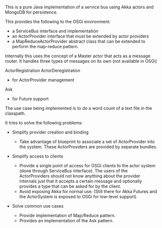 This is a pure Java implementation of a service bus using Akka actors and MongoDB for persistence.

This provides the following to the OSGi environment:
* a ServiceBus interface and implementation
* an ActorProvider interface that must be extended by actor providers
* a MapReduceActorProvider abstract class that can be extended to perform the map-reduce pattern.

Internally this uses the concept of a Master actor that acts as a message router.  It handles 
three types of messages on its own (not available in OSGi)

ActorRegistration
ActorDeregistration

- for ActorProvider management

Ask

- for Future support

The use case being implemented is to do a word count of a text file in the classpath.


It tries to solve the following problems:
* Simplify provider creation and binding
  * Take advantage of blueprint to associate a set of ActorProvider into the system. These ActorProviders are provided by separate bundles.

* Simplify access to clients
  * Provide a single point of access for OSGi clients to the actor system (done through ServiceBus interface).  The users of the ActorProviders should not know anything about the provider internals just that it accepts a certain message and optionally provides a type that can be asked for by the client.
  * Avoid exposing Akka for normal use.  (Still there for Akka Futures and the ActorSystem is exposed to OSGi for low-level support)

* Solve common use cases
  * Provide implementation of Map/Reduce pattern.
  * Provides an implementation of the Ask pattern.

